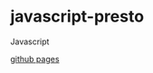 # javascript-presto
Javascript

<a href="https://dumpier.github.io/javascript-presto/">github pages</a>
